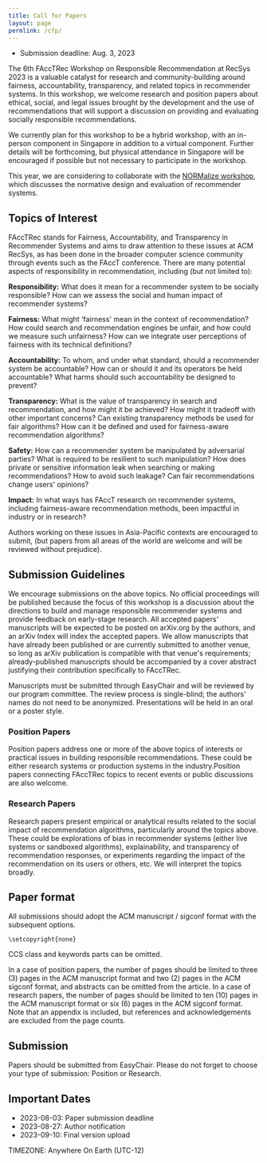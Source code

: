 ```yaml
---
title: Call for Papers
layout: page
permlink: /cfp/
---
```


- Submission deadline: Aug. 3, 2023

The 6th FAccTRec Workshop on Responsible Recommendation at RecSys 2023 is a valuable catalyst for research and community-building around fairness, accountability, transparency, and related topics in recommender systems. In this workshop, we welcome research and position papers about ethical, social, and legal issues brought by the development and the use of recommendations that will support a discussion on providing and evaluating socially responsible recommendations.

We currently plan for this workshop to be a hybrid workshop, with an in-person component in Singapore in addition to a virtual component. Further details will be forthcoming, but physical attendance in Singapore will be encouraged if possible but not necessary to participate in the workshop.

This year, we are considering to collaborate with the [NORMalize workshop](https://sites.google.com/view/normalizeworkshop/), which discusses the normative design and evaluation of recommender systems.

## Topics of Interest

FAccTRec stands for Fairness, Accountability, and Transparency in Recommender Systems and aims to draw attention to these issues at ACM RecSys, as has been done in the broader computer science community through events such as the FAccT conference. There are many potential aspects of responsibility in recommendation, including (but not limited to):

**Responsibility:** What does it mean for a recommender system to be socially responsible? How can we assess the social and human impact of recommender systems?

**Fairness:** What might ‘fairness' mean in the context of recommendation? How could search and recommendation engines be unfair, and how could we measure such unfairness? How can we integrate user perceptions of fairness with its technical definitions?

**Accountability:** To whom, and under what standard, should a recommender system be accountable? How can or should it and its operators be held accountable? What harms should such accountability be designed to prevent?

**Transparency:** What is the value of transparency in search and recommendation, and how might it be achieved? How might it tradeoff with other important concerns? Can existing transparency methods be used for fair algorithms? How can it be defined and used for fairness-aware recommendation algorithms?

**Safety:** How can a recommender system be manipulated by adversarial parties? What is required to be resilient to such manipulation? How does private or sensitive information leak when searching or making recommendations? How to avoid such leakage? Can fair recommendations change users' opinions?

**Impact:** In what ways has FAccT research on recommender systems, including fairness-aware recommendation methods, been impactful in industry or in research?

Authors working on these issues in Asia-Pacific contexts are encouraged to submit,  (but papers from all areas of the world are welcome and will be reviewed without prejudice).

## Submission Guidelines

We encourage submissions on the above topics. No official proceedings will be published because the focus of this workshop is a discussion about the directions to build and manage responsible recommender systems and provide feedback on early-stage research. All accepted papers' manuscripts will be expected to be posted on arXiv.org by the authors, and an arXiv Index will index the accepted papers. We allow manuscripts that have already been published or are currently submitted to another venue, so long as arXiv publication is compatible with that venue's requirements; already-published manuscripts should be accompanied by a cover abstract justifying their contribution specifically to FAccTRec.

Manuscripts must be submitted through EasyChair and will be reviewed by our program committee. The review process is single-blind; the authors' names do not need to be anonymized. Presentations will be held in an oral or a poster style.

### Position Papers

Position papers address one or more of the above topics of interests or practical issues in building responsible recommendations. These could be either research systems or production systems in the industry.Position papers connecting FAccTRec topics to recent events or public discussions are also welcome.

### Research Papers

Research papers present empirical or analytical results related to the social impact of recommendation algorithms, particularly around the topics above. These could be explorations of bias in recommender systems (either live systems or sandboxed algorithms), explainability, and transparency of recommendation responses, or experiments regarding the impact of the recommendation on its users or others, etc. We will interpret the topics broadly. 

## Paper format

All submissions should adopt the ACM manuscript / sigconf format with the subsequent options.

    \setcopyright{none}

CCS class and keywords parts can be omitted.

In a case of position papers, the number of pages should be limited to three (3) pages in the ACM manuscript format and two (2) pages in the ACM sigconf format, and abstracts can be omitted from the article.  In a case of research papers, the number of pages should be limited to ten (10) pages in the ACM manuscript format or six (6) pages in the ACM sigconf format.  Note that an appendix is included, but references and acknowledgements are excluded from the page counts.

## Submission

Papers should be submitted from EasyChair. Please do not forget to choose your type of submission: Position or Research.

## Important Dates

- 2023-08-03: Paper submission deadline
- 2023-08-27: Author notification
- 2023-09-10: Final version upload

TIMEZONE: Anywhere On Earth (UTC-12)
